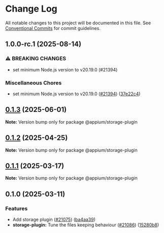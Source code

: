 # Change Log

All notable changes to this project will be documented in this file.
See [Conventional Commits](https://conventionalcommits.org) for commit guidelines.

## 1.0.0-rc.1 (2025-08-14)


### ⚠ BREAKING CHANGES

* set minimum Node.js version to v20.19.0 (#21394)

### Miscellaneous Chores

* set minimum Node.js version to v20.19.0 ([#21394](https://github.com/appium/appium/issues/21394)) ([37e22c4](https://github.com/appium/appium/commit/37e22c4f9c9920cea3f340841ab1b7c60e3147e9))



## [0.1.3](https://github.com/appium/appium/compare/@appium/storage-plugin@0.1.2...@appium/storage-plugin@0.1.3) (2025-06-01)

**Note:** Version bump only for package @appium/storage-plugin





## [0.1.2](https://github.com/appium/appium/compare/@appium/storage-plugin@0.1.1...@appium/storage-plugin@0.1.2) (2025-04-25)

**Note:** Version bump only for package @appium/storage-plugin





## [0.1.1](https://github.com/appium/appium/compare/@appium/storage-plugin@0.1.0...@appium/storage-plugin@0.1.1) (2025-03-17)

**Note:** Version bump only for package @appium/storage-plugin





## 0.1.0 (2025-03-11)


### Features

* Add storage plugin ([#21075](https://github.com/appium/appium/issues/21075)) ([ba4aa39](https://github.com/appium/appium/commit/ba4aa394d1b6676cc29644e7faa3b0590552f303))
* **storage-plugin:** Tune the files keeping behaviour ([#21086](https://github.com/appium/appium/issues/21086)) ([15280b8](https://github.com/appium/appium/commit/15280b80d2af6b3bdf6bf2905472b05b7bca1c1d))
